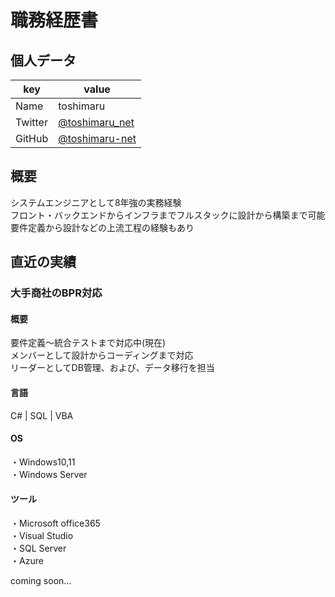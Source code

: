 # 職務経歴書

## 個人データ

|key|value|
|---|---|
| Name | toshimaru |
| Twitter | [@toshimaru_net](https://twitter.com/toshimaru_net) |
| GitHub | [@toshimaru-net](https://github.com/toshimaru-net) |

## 概要

システムエンジニアとして8年強の実務経験<br>
フロント・バックエンドからインフラまでフルスタックに設計から構築まで可能<br>
要件定義から設計などの上流工程の経験もあり<br>

## 直近の実績

### 大手商社のBPR対応
#### 概要
要件定義～統合テストまで対応中(現在)<br>
メンバーとして設計からコーディングまで対応<br>
リーダーとしてDB管理、および、データ移行を担当<br>
#### 言語
  C# | SQL | VBA<br>
#### OS
  ・Windows10,11<br>
  ・Windows Server<br>
#### ツール
  ・Microsoft office365<br>
  ・Visual Studio<br>
  ・SQL Server<br>
  ・Azure<br>
  
coming soon...
